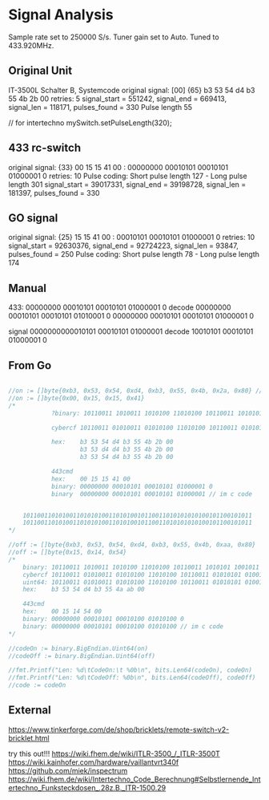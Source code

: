 # Signal Analysis

Sample rate set to 250000 S/s.
Tuner gain set to Auto.
Tuned to 433.920MHz.

## Original Unit

IT-3500L Schalter B, Systemcode
original signal: [00] {65} b3 53 54 d4 b3 55 4b 2b 00
retries: 5
signal_start = 551242, signal_end = 669413, signal_len = 118171, pulses_found = 330
Pulse length 55

// for intertechno mySwitch.setPulseLength(320);

## 433 rc-switch

original signal: {33} 00 15 15 41 00 : 00000000 00010101 00010101 01000001 0
retries: 10
Pulse coding: Short pulse length 127 - Long pulse length 301
signal_start = 39017331, signal_end = 39198728, signal_len = 181397, pulses_found = 330

## GO signal

original signal: {25} 15 15 41 00 : 00010101 00010101 01000001 0
retries: 10
signal_start = 92630376, signal_end = 92724223, signal_len = 93847, pulses_found = 250
Pulse coding: Short pulse length 78 - Long pulse length 174

## Manual

433:    00000000 00010101 00010101 01000001 0
decode  00000000 00010101 00010101 01010001 0
        00000000 00010101 00010101 01000001 0

signal  0000000000010101 00010101 01000001
decode        10010101 00010101 01000001 0

## From Go

```go

//on := []byte{0xb3, 0x53, 0x54, 0xd4, 0xb3, 0x55, 0x4b, 0x2a, 0x80} // original from hackrf
//on := []byte{0x00, 0x15, 0x15, 0x41}
/*
            ?binary: 10110011 1010011 1010100 11010100 10110011 1010101 1001011 101010 10000000

            cybercf 10110011 01010011 01010100 11010100 10110011 01010101 01001011 00101011 00000000

            hex:	b3 53 54 d4 b3 55 4b 2b 00
                    b3 53 d4 d4 b3 55 4b 2b 00
                    b3 53 54 d4 b3 55 4b 2b 00

            443cmd
            hex: 	00 15 15 41 00
            binary:	00000000 00010101 00010101 01000001 0
            binary  00000000 00010101 00010101 01000001 // im c code


    1011001101010011010101001101010010110011010101010100101100101011
    1011001101010011010101001101010010110011010101010100101100101011
*/

//off := []byte{0xb3, 0x53, 0x54, 0xd4, 0xb3, 0x55, 0x4b, 0xaa, 0x80}
//off := []byte{0x15, 0x14, 0x54}
/*
    binary: 10110011 1010011 1010100 11010100 10110011 1010101 1001011 10101010 10000000
    cybercf	10110011 01010011 01010100 11010100 10110011 01010101 01001010 10101010 10000000
    uint64:	10110011 01010011 01010100 11010100 10110011 01010101 01001011 10101010
    hex: 	b3 53 54 d4 b3 55 4a ab 00

    443cmd
    hex: 	00 15 14 54 00
    binary: 00000000 00010101 00010100 01010100 0
    binary: 00000000 00010101 00010100 01010100 // im c code
*/

//codeOn := binary.BigEndian.Uint64(on)
//codeOff := binary.BigEndian.Uint64(off)

//fmt.Printf("Len: %d\tCodeOn:\t %0b\n", bits.Len64(codeOn), codeOn)
//fmt.Printf("Len: %d\tCodeOff: %0b\n", bits.Len64(codeOff), codeOff)
//code := codeOn
```

## External

https://www.tinkerforge.com/de/shop/bricklets/remote-switch-v2-bricklet.html

try this out!!!
https://wiki.fhem.de/wiki/ITLR-3500_/_ITLR-3500T
https://wiki.kainhofer.com/hardware/vaillantvrt340f
https://github.com/miek/inspectrum
https://wiki.fhem.de/wiki/Intertechno_Code_Berechnung#Selbstlernende_Intertechno_Funksteckdosen_.28z.B._ITR-1500.29